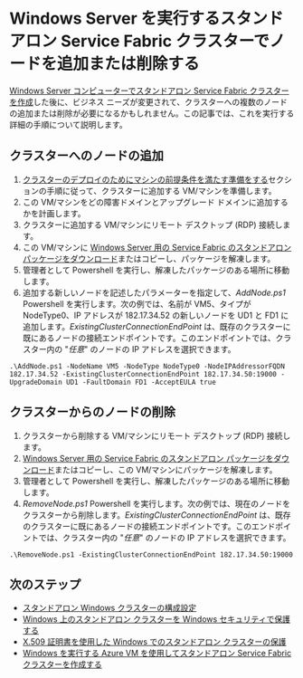 <properties
   pageTitle="スタンドアロン Service Fabric クラスターでノードを追加または削除する | Microsoft Azure"
   description="Windows Server を実行する物理コンピューターまたは仮想マシン上で、Azure Service Fabric クラスターにノードを追加または削除する方法について説明します。追加先または削除元は、オンプレミスでも、任意のクラウドでもかまいません。"
   services="service-fabric"
   documentationCenter=".net"
   authors="dsk-2015"
   manager="timlt"
   editor=""/>

<tags
   ms.service="service-fabric"
   ms.devlang="dotnet"
   ms.topic="article"
   ms.tgt_pltfrm="NA"
   ms.workload="NA"
   ms.date="09/20/2016"
   ms.author="dkshir;chackdan"/>


# Windows Server を実行するスタンドアロン Service Fabric クラスターでノードを追加または削除する

[Windows Server コンピューターでスタンドアロン Service Fabric クラスターを作成](service-fabric-cluster-creation-for-windows-server.md)した後に、ビジネス ニーズが変更されて、クラスターへの複数のノードの追加または削除が必要になるかもしれません。この記事では、これを実行する詳細の手順について説明します。


## クラスターへのノードの追加

1. [クラスターのデプロイのためにマシンの前提条件を満たす準備をする](service-fabric-cluster-creation-for-windows-server.md#preparemachines)セクションの手順に従って、クラスターに追加する VM/マシンを準備します。
2. この VM/マシンをどの障害ドメインとアップグレード ドメインに追加するかを計画します。
3. クラスターに追加する VM/マシンにリモート デスクトップ (RDP) 接続します。
4. この VM/マシンに [Windows Server 用の Service Fabric のスタンドアロン パッケージをダウンロード](http://go.microsoft.com/fwlink/?LinkId=730690)またはコピーし、パッケージを解凍します。
5. 管理者として Powershell を実行し、解凍したパッケージのある場所に移動します。
6. 追加する新しいノードを記述したパラメーターを指定して、*AddNode.ps1* Powershell を実行します。次の例では、名前が VM5、タイプが NodeType0、IP アドレスが 182.17.34.52 の新しいノードを UD1 と FD1 に追加します。*ExistingClusterConnectionEndPoint* は、既存のクラスターに既にあるノードの接続エンドポイントです。このエンドポイントでは、クラスター内の "*任意*" のノードの IP アドレスを選択できます。

```
.\AddNode.ps1 -NodeName VM5 -NodeType NodeType0 -NodeIPAddressorFQDN 182.17.34.52 -ExistingClusterConnectionEndPoint 182.17.34.50:19000 -UpgradeDomain UD1 -FaultDomain FD1 -AcceptEULA true
```

## クラスターからのノードの削除

1. クラスターから削除する VM/マシンにリモート デスクトップ (RDP) 接続します。
2. [Windows Server 用の Service Fabric のスタンドアロン パッケージをダウンロード](http://go.microsoft.com/fwlink/?LinkId=730690)またはコピーし、この VM/マシンにパッケージを解凍します。
3. 管理者として Powershell を実行し、解凍したパッケージのある場所に移動します。
4. *RemoveNode.ps1* Powershell を実行します。次の例では、現在のノードをクラスターから削除します。*ExistingClusterConnectionEndPoint* は、既存のクラスターに既にあるノードの接続エンドポイントです。このエンドポイントでは、クラスター内の "*任意*" のノードの IP アドレスを選択できます。

```
.\RemoveNode.ps1 -ExistingClusterConnectionEndPoint 182.17.34.50:19000
```


## 次のステップ
- [スタンドアロン Windows クラスターの構成設定](service-fabric-cluster-manifest.md)
- [Windows 上のスタンドアロン クラスターを Windows セキュリティで保護する](service-fabric-windows-cluster-windows-security.md)
- [X.509 証明書を使用した Windows でのスタンドアロン クラスターの保護](service-fabric-windows-cluster-x509-security.md)
- [Windows を実行する Azure VM を使用してスタンドアロン Service Fabric クラスターを作成する](service-fabric-cluster-creation-with-windows-azure-vms.md)

<!---HONumber=AcomDC_0921_2016-->